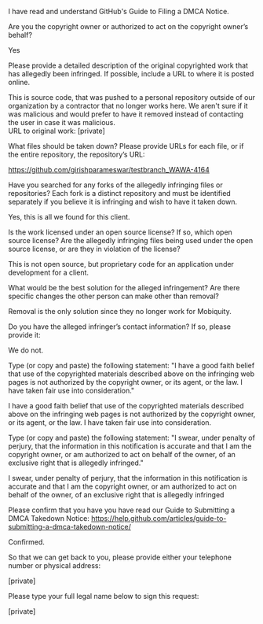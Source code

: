 I have read and understand GitHub's Guide to Filing a DMCA Notice.

Are you the copyright owner or authorized to act on the copyright owner’s behalf?

Yes

Please provide a detailed description of the original copyrighted work that has allegedly been infringed. If possible, include a URL to where it is posted online.

This is source code, that was pushed to a personal repository outside of our organization by a contractor that no longer works here. We aren't sure if it was malicious and would prefer to have it removed instead of contacting the user in case it was malicious.  
URL to original work: [private]

What files should be taken down? Please provide URLs for each file, or if the entire repository, the repository’s URL:

https://github.com/girishparameswar/testbranch_WAWA-4164

Have you searched for any forks of the allegedly infringing files or repositories? Each fork is a distinct repository and must be identified separately if you believe it is infringing and wish to have it taken down.

Yes, this is all we found for this client.

Is the work licensed under an open source license? If so, which open source license? Are the allegedly infringing files being used under the open source license, or are they in violation of the license?

This is not open source, but proprietary code for an application under development for a client.

What would be the best solution for the alleged infringement? Are there specific changes the other person can make other than removal?

Removal is the only solution since they no longer work for Mobiquity.

Do you have the alleged infringer’s contact information? If so, please provide it:

We do not.

Type (or copy and paste) the following statement: "I have a good faith belief that use of the copyrighted materials described above on the infringing web pages is not authorized by the copyright owner, or its agent, or the law. I have taken fair use into consideration."

I have a good faith belief that use of the copyrighted materials described above on the infringing web pages is not authorized by the copyright owner, or its agent, or the law. I have taken fair use into consideration.

Type (or copy and paste) the following statement: "I swear, under penalty of perjury, that the information in this notification is accurate and that I am the copyright owner, or am authorized to act on behalf of the owner, of an exclusive right that is allegedly infringed."

I swear, under penalty of perjury, that the information in this notification is accurate and that I am the copyright owner, or am authorized to act on behalf of the owner, of an exclusive right that is allegedly infringed

Please confirm that you have you have read our Guide to Submitting a DMCA Takedown Notice: https://help.github.com/articles/guide-to-submitting-a-dmca-takedown-notice/

Confirmed.

So that we can get back to you, please provide either your telephone number or physical address:

[private]

Please type your full legal name below to sign this request:

[private]
